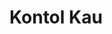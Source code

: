 <!DOCTYPE html>
<html lang="id">
<head>
    <meta charset="UTF-8">
    <meta name="viewport" content="width=device-width, initial-scale=1.0">
    <title>Pesan</title>
</head>
<body>
    <h1>Kontol Kau</h1>
</body>
</html>
